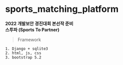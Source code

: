 # sports_matching_platform

**2022 개발보안 경진대회 본선작 준비**  
**스투파 (Sports To Partner)**  

> Framework

```
1. Django + sqlite3
2. html, js, css
3. bootstrap 5.2
```
